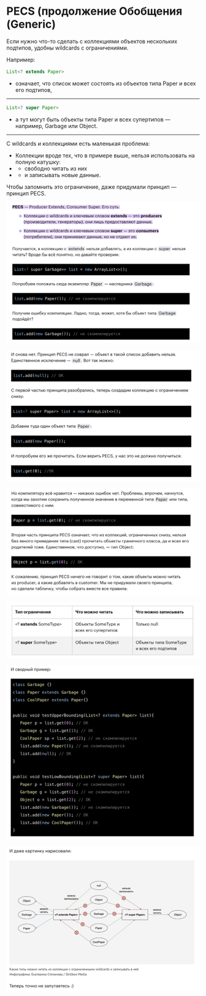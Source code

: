 
# PECS (продолжение Обобщения (Generic)

Если нужно что-то сделать с коллекциями объектов нескольких подтипов, 
удобны wildcards с ограничениями.

Например: 

```java
List<? extends Paper>
```

- означает, что список может состоять из объектов типа Paper и всех его подтипов, 

___ 

```java
List<? super Paper>
```

- а тут могут быть объекты типа Paper и всех супертипов — например, Garbage или Object.

___

С wildcards и коллекциями есть маленькая проблема:

- Коллекции вроде тех, что в примере выше, нельзя использовать на полную катушку: 
- - свободно читать из них 
- - и записывать новые данные. 

Чтобы запомнить это ограничение, даже придумали принцип — принцип PECS.

![Текст с описанием картинки](Screen4782.png)

![Текст с описанием картинки](Screen4783.png)

![Текст с описанием картинки](Screen4784.png)

![Текст с описанием картинки](Screen4785.png)

![Текст с описанием картинки](Screen4786.png)

![Текст с описанием картинки](Screen4787.png)




















